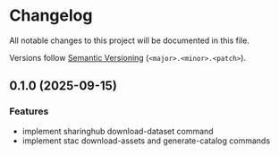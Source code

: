 # Changelog

All notable changes to this project will be documented in this file.

Versions follow [Semantic Versioning](https://semver.org/spec/v2.0.0.html) (`<major>.<minor>.<patch>`).

## 0.1.0 (2025-09-15)

### Features

- implement sharinghub download-dataset command
- implement stac download-assets and generate-catalog commands
